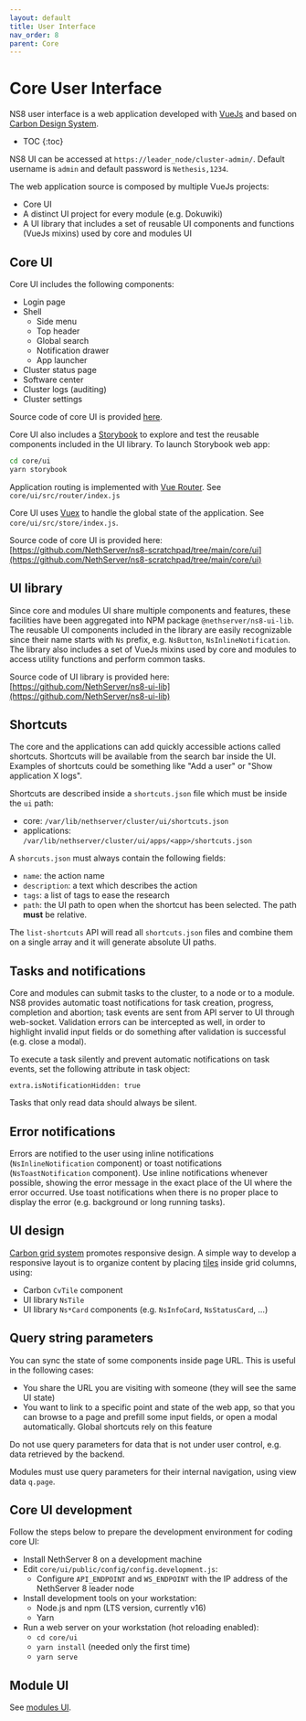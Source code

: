 ```yaml
---
layout: default
title: User Interface
nav_order: 8
parent: Core
---
```


# Core User Interface

NS8 user interface is a web application developed with [VueJs](https://vuejs.org/) and based on [Carbon Design System](https://www.carbondesignsystem.com/).

* TOC
{:toc}

NS8 UI can be accessed at `https://leader_node/cluster-admin/`. Default username is `admin` and default password is `Nethesis,1234`.

The web application source is composed by multiple VueJs projects:
- Core UI
- A distinct UI project for every module (e.g. Dokuwiki)
- A UI library that includes a set of reusable UI components and functions (VueJs mixins) used by core and modules UI

## Core UI

Core UI includes the following components:
- Login page
- Shell
  - Side menu
  - Top header
  - Global search
  - Notification drawer
  - App launcher
- Cluster status page
- Software center
- Cluster logs (auditing)
- Cluster settings

Source code of core UI is provided [here](https://github.com/NethServer/ns8-scratchpad/tree/main/core/ui).

Core UI also includes a [Storybook](https://storybook.js.org/) to explore and test the reusable components included in the UI library.
To launch Storybook web app:

```bash
cd core/ui
yarn storybook
```

Application routing is implemented with [Vue Router](https://router.vuejs.org/). See `core/ui/src/router/index.js`

Core UI uses [Vuex](https://vuex.vuejs.org/) to handle the global state of the application. See `core/ui/src/store/index.js`.

Source code of core UI is provided here: [https://github.com/NethServer/ns8-scratchpad/tree/main/core/ui](https://github.com/NethServer/ns8-scratchpad/tree/main/core/ui)

## UI library

Since core and modules UI share multiple components and features, these facilities have been aggregated into NPM package `@nethserver/ns8-ui-lib`.
The reusable UI components included in the library are easily recognizable since their name starts with `Ns` prefix, e.g. `NsButton`, `NsInlineNotification`.
The library also includes a set of VueJs mixins used by core and modules to access utility functions and perform common tasks.

Source code of UI library is provided here: [https://github.com/NethServer/ns8-ui-lib](https://github.com/NethServer/ns8-ui-lib)

## Shortcuts

The core and the applications can add quickly accessible actions called shortcuts.
Shortcuts will be available from the search bar inside the UI.
Examples of shortcuts could be something like "Add a user" or "Show application X logs".

Shortcuts are described inside a `shortcuts.json` file which must be inside the `ui` path:
- core: `/var/lib/nethserver/cluster/ui/shortcuts.json`
- applications: `/var/lib/nethserver/cluster/ui/apps/<app>/shortcuts.json`

A `shorcuts.json` must always contain the following fields:
- `name`: the action name
- `description`: a text which describes the action
- `tags`: a list of tags to ease the research
- `path`: the UI path to open when the shortcut has been selected. The path **must** be relative.

The `list-shortcuts` API will read all `shortcuts.json` files and combine them on a single array and it will generate absolute UI paths.

## Tasks and notifications

Core and modules can submit tasks to the cluster, to a node or to a module.
NS8 provides automatic toast notifications for task creation, progress, completion and abortion; task events are sent from API server to UI through web-socket.
Validation errors can be intercepted as well, in order to highlight invalid input fields or do something after validation is successful (e.g. close a modal).

To execute a task silently and prevent automatic notifications on task events, set the following attribute in task object:

```
extra.isNotificationHidden: true
```

Tasks that only read data should always be silent.

## Error notifications

Errors are notified to the user using inline notifications (`NsInlineNotification` component) or toast notifications (`NsToastNotification` component). Use inline notifications whenever possible, showing the error message in the exact place of the UI where the error occurred. Use toast notifications when there is no proper place to display the error (e.g. background or long running tasks).

## UI design

[Carbon grid system](https://www.carbondesignsystem.com/guidelines/2x-grid/implementation/) promotes responsive design. A simple way to develop a responsive layout is to organize content by placing [tiles](https://www.carbondesignsystem.com/components/tile/usage) inside grid columns, using:

- Carbon `CvTile` component
- UI library `NsTile`
- UI library `Ns*Card` components (e.g. `NsInfoCard`, `NsStatusCard`, ...)

## Query string parameters

You can sync the state of some components inside page URL. This is useful in the following cases:

- You share the URL you are visiting with someone (they will see the same UI state)
- You want to link to a specific point and state of the web app, so that you can browse to a page and prefill some input fields, or open a modal automatically. Global shortcuts rely on this feature

Do not use query parameters for data that is not under user control, e.g. data retrieved by the backend.

Modules must use query parameters for their internal navigation, using view data `q.page`.

## Core UI development

Follow the steps below to prepare the development environment for coding core UI:

- Install NethServer 8 on a development machine
- Edit `core/ui/public/config/config.development.js`:
  - Configure `API_ENDPOINT` and `WS_ENDPOINT` with the IP address of the NethServer 8 leader node
- Install development tools on your workstation:
  - Node.js and npm (LTS version, currently v16)
  - Yarn
- Run a web server on your workstation (hot reloading enabled):
  - `cd core/ui`
  - `yarn install` (needed only the first time)
  - `yarn serve`

## Module UI

See [modules UI](/modules/ui).

